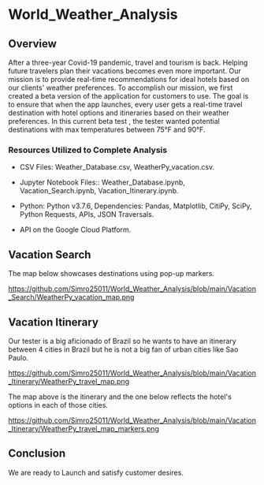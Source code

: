 # World_Weather_Analysis

## Overview

After a three-year Covid-19 pandemic, travel and tourism is back. Helping future travelers plan their vacations becomes even more important. Our mission is to provide real-time recommendations for ideal hotels based on our clients' weather preferences. To accomplish our mission, we first created a beta version of the application for customers to use. The goal is to ensure that when the app launches, every user gets a real-time travel destination with hotel options and itineraries based on their weather preferences. In this current beta test , the tester wanted potential destinations with max temperatures between  75°F and 90°F.

### Resources Utilized to Complete Analysis

- CSV Files: Weather_Database.csv, WeatherPy_vacation.csv.

- Jupyter Notebook Files:: Weather_Database.ipynb, Vacation_Search.ipynb, Vacation_Itinerary.ipynb.

- Python: Python v3.7.6, Dependencies: Pandas, Matplotlib, CitiPy, SciPy, Python Requests, APIs, JSON Traversals.

- API on the Google Cloud Platform.


## Vacation Search

The map below showcases destinations using pop-up markers.

https://github.com/Simro25011/World_Weather_Analysis/blob/main/Vacation_Search/WeatherPy_vacation_map.png

## Vacation  Itinerary

Our tester is a big aficionado of Brazil so he wants to have an itinerary between 4 cities in Brazil but he is not a big fan of urban cities like Sao Paulo.

https://github.com/Simro25011/World_Weather_Analysis/blob/main/Vacation_Itinerary/WeatherPy_travel_map.png

The  map above is the itinerary and the one below  reflects the hotel's options in each of those cities.

https://github.com/Simro25011/World_Weather_Analysis/blob/main/Vacation_Itinerary/WeatherPy_travel_map_markers.png


## Conclusion

We are ready to Launch and satisfy customer desires.
